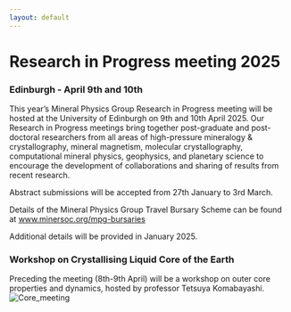 ```yaml
---
layout: default
---
```

# Research in Progress meeting 2025
### Edinburgh - April 9th and 10th


This year’s Mineral Physics Group Research in Progress meeting will be hosted at the University of Edinburgh on 9th and 10th April 2025. Our Research in Progress meetings bring together post-graduate and post-doctoral researchers from all areas of high-pressure mineralogy & crystallography, mineral magnetism, molecular crystallography, computational mineral physics, geophysics, and planetary science to encourage the development of collaborations and sharing of results from recent research.

Abstract submissions will be accepted from 27th January to 3rd March.

Details of the Mineral Physics Group Travel Bursary Scheme can be found at www.minersoc.org/mpg-bursaries

Additional details will be provided in January 2025.


### Workshop on Crystallising Liquid Core of the Earth
Preceding the meeting (8th-9th April) will be a workshop on outer core properties and dynamics, hosted by professor Tetsuya Komabayashi.
![Core_meeting](https://MinPhys.github.io/assets/img/tetsu-flyer.jpg)
